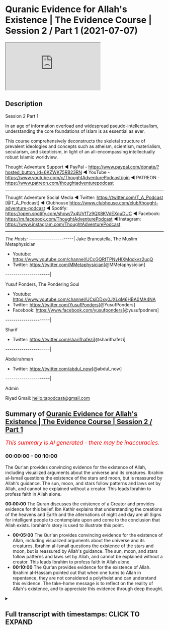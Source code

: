 # Quranic Evidence for Allah's Existence | The Evidence Course | Session 2 / Part 1 (2021-07-07)

<iframe loading='lazy' allow='autoplay' src='https://www.youtube.com/embed/MULVQnMHfEk'></iframe>

## Description

Session 2 Part 1

In an age of information overload and widespread pseudo-intellectualism, understanding the core foundations of Islam is as essential as ever. 

This course comprehensively deconstructs the skeletal structure of prevalent ideologies and concepts such as atheism, scientism, materialism, secularism, and skepticism, in light of an all-encompassing intellectually robust Islamic worldview.

Thought Adventure Support
◄ PayPal - https://www.paypal.com/donate/?hosted_button_id=6KZWK75RB23RN 
◄ YouTube - https://www.youtube.com/c/ThoughtAdventurePodcast/join
◄ PATREON - https://www.patreon.com/thoughtadventurepodcast
____________________________________________________________________

Thought Adventure Social Media
◄ Twitter: https://twitter.com/T_A_Podcast​​ [@T_A_Podcast]
◄ Clubhouse https://www.clubhouse.com/club/thought-adventure-podcast
◄ Spotify: https://open.spotify.com/show/7x4UVfTz9QX8KVdEXquDUC
◄ Facebook: https://m.facebook.com/ThoughtAdventurePodcast
◄ Instagram: https://www.instagram.com/ThoughtAdventurePodcast​

----------------------------------------------------------------

*The Hosts:*
----------------------|
Jake Brancatella, The Muslim Metaphysician

- Youtube: https://www.youtube.com/channel/UCcGQRfTPNyHlXMqckvz2uqQ
- Twitter:  https://twitter.com/MMetaphysician​​ [@MMetaphysician]

----------------------|

Yusuf Ponders, The Pondering Soul

- Youtube: https://www.youtube.com/channel/UCsiDDxy0JXLqM6HBA0MA4NA
- Twitter: https://twitter.com/YusufPonders​​ [@YusufPonders]
- Facebook: https://www.facebook.com/yusufponders​ [@yusufpodners]

----------------------|

Sharif

- Twitter: https://twitter.com/sharifhafezi​​ [@sharifhafezi]

----------------------|

Abdulrahman

- Twitter: https://twitter.com/abdul_now​ [@abdul_now]

----------------------|

Admin

Riyad 
Gmail: hello.tapodcast@gmail.com

## Summary of [Quranic Evidence for Allah's Existence | The Evidence Course | Session 2 / Part 1](https://www.youtube.com/watch?v=MULVQnMHfEk)


*<span style="color:red; font-size:125%">This summary is AI generated - there may be inaccuracies</span>. [](/)*

### <a onclick="modifyYTiframeseektime('0')">00:00:00</a> - <a onclick="modifyYTiframeseektime('600')">00:10:00</a>

The Qur'an provides convincing evidence for the existence of Allah, including visualized arguments about the universe and its creatures. Ibrahim al-Ismail questions the existence of the stars and moon, but is reassured by Allah's guidance. The sun, moon, and stars follow patterns and laws set by Allah, and cannot be explained without a creator. This leads Ibrahim to profess faith in Allah alone.

**<a onclick="modifyYTiframeseektime('0')">00:00:00</a>** The Quran discusses the existence of a Creator and provides evidence for this belief. Ibn Kathir explains that understanding the creations of the heavens and Earth and the alternations of night and day are all Signs for intelligent people to contemplate upon and come to the conclusion that Allah exists. Ibrahim's story is used to illustrate this point.
* **<a onclick="modifyYTiframeseektime('300')">00:05:00</a>** The Qur'an provides convincing evidence for the existence of Allah, including visualized arguments about the universe and its creatures. Ibrahim al-Ismail questions the existence of the stars and moon, but is reassured by Allah's guidance. The sun, moon, and stars follow patterns and laws set by Allah, and cannot be explained without a creator. This leads Ibrahim to profess faith in Allah alone.
* **<a onclick="modifyYTiframeseektime('600')">00:10:00</a>** The Qur'an provides evidence for the existence of Allah. Ibrahim al-Hassam pointed out that when one turns to Allah in repentance, they are not considered a polytheist and can understand this evidence. The take-home message is to reflect on the reality of Allah's existence, and to appreciate this evidence through deep thought.

<details><summary><h2>Full transcript with timestamps: CLICK TO EXPAND</h2></summary>

<a onclick="modifyYTiframeseektime('15')">0:00:15</a> so in the first section  
<a onclick="modifyYTiframeseektime('17')">0:00:17</a> we discussed about the importance of  
<a onclick="modifyYTiframeseektime('20')">0:00:20</a> belief  
<a onclick="modifyYTiframeseektime('21')">0:00:21</a> the approach and the manner by which we  
<a onclick="modifyYTiframeseektime('23')">0:00:23</a> approach this question about  
<a onclick="modifyYTiframeseektime('25')">0:00:25</a> what is our purpose of life we looked at  
<a onclick="modifyYTiframeseektime('28')">0:00:28</a> the limitations of science in answering  
<a onclick="modifyYTiframeseektime('31')">0:00:31</a> this question  
<a onclick="modifyYTiframeseektime('33')">0:00:33</a> and we also looked at the rational  
<a onclick="modifyYTiframeseektime('34')">0:00:34</a> process by which we can use  
<a onclick="modifyYTiframeseektime('37')">0:00:37</a> in order to come to this conclusion or  
<a onclick="modifyYTiframeseektime('38')">0:00:38</a> potentially come to the conclusion  
<a onclick="modifyYTiframeseektime('40')">0:00:40</a> what is our purpose in life now we're  
<a onclick="modifyYTiframeseektime('44')">0:00:44</a> going on to discuss  
<a onclick="modifyYTiframeseektime('45')">0:00:45</a> about does a creator exist and what are  
<a onclick="modifyYTiframeseektime('48')">0:00:48</a> the various  
<a onclick="modifyYTiframeseektime('49')">0:00:49</a> evidences and it's important  
<a onclick="modifyYTiframeseektime('52')">0:00:52</a> from a muslim perspective to understand  
<a onclick="modifyYTiframeseektime('55')">0:00:55</a> how the quran  
<a onclick="modifyYTiframeseektime('56')">0:00:56</a> addresses this particular question about  
<a onclick="modifyYTiframeseektime('59')">0:00:59</a> the existence of allah  
<a onclick="modifyYTiframeseektime('62')">0:01:02</a> now the quranic approach to this  
<a onclick="modifyYTiframeseektime('64')">0:01:04</a> question is unique and that's not just  
<a onclick="modifyYTiframeseektime('66')">0:01:06</a> withstanding the fact that the quran is  
<a onclick="modifyYTiframeseektime('69')">0:01:09</a> inimitable  
<a onclick="modifyYTiframeseektime('70')">0:01:10</a> in its linguistic miracle meaning that  
<a onclick="modifyYTiframeseektime('72')">0:01:12</a> it cannot be matched  
<a onclick="modifyYTiframeseektime('73')">0:01:13</a> and it's a linguistic miracle because  
<a onclick="modifyYTiframeseektime('76')">0:01:16</a> the quran  
<a onclick="modifyYTiframeseektime('77')">0:01:17</a> not only provides ideas that stimulate  
<a onclick="modifyYTiframeseektime('80')">0:01:20</a> the mind  
<a onclick="modifyYTiframeseektime('81')">0:01:21</a> but also the quran affects the emotions  
<a onclick="modifyYTiframeseektime('86')">0:01:26</a> for example allah in the quran states  
<a onclick="modifyYTiframeseektime('90')">0:01:30</a> in chapter three surah al-imran verse  
<a onclick="modifyYTiframeseektime('93')">0:01:33</a> 190  
<a onclick="modifyYTiframeseektime('94')">0:01:34</a> most surely in the creation of the  
<a onclick="modifyYTiframeseektime('96')">0:01:36</a> heavens and the earth  
<a onclick="modifyYTiframeseektime('98')">0:01:38</a> and the alternations of the night and  
<a onclick="modifyYTiframeseektime('100')">0:01:40</a> the day there are signs for men  
<a onclick="modifyYTiframeseektime('102')">0:01:42</a> of understanding and ibrahim  
<a onclick="modifyYTiframeseektime('106')">0:01:46</a> of this particular verse he quotes the  
<a onclick="modifyYTiframeseektime('109')">0:01:49</a> prophet sallallahu alaihi wasallam  
<a onclick="modifyYTiframeseektime('113')">0:01:53</a> who said woe unto he  
<a onclick="modifyYTiframeseektime('116')">0:01:56</a> who recites this verse but does not  
<a onclick="modifyYTiframeseektime('119')">0:01:59</a> contemplate it  
<a onclick="modifyYTiframeseektime('121')">0:02:01</a> so the verse was saying what it was  
<a onclick="modifyYTiframeseektime('123')">0:02:03</a> saying indeed in the creations of the  
<a onclick="modifyYTiframeseektime('125')">0:02:05</a> heavens and the earth  
<a onclick="modifyYTiframeseektime('130')">0:02:10</a> and the alternations of the night and  
<a onclick="modifyYTiframeseektime('132')">0:02:12</a> the day the change  
<a onclick="modifyYTiframeseektime('134')">0:02:14</a> that we see around us that these  
<a onclick="modifyYTiframeseektime('137')">0:02:17</a> are signs for a people of  
<a onclick="modifyYTiframeseektime('141')">0:02:21</a> thinking  
<a onclick="modifyYTiframeseektime('144')">0:02:24</a> and you know just the point about this  
<a onclick="modifyYTiframeseektime('147')">0:02:27</a> word  
<a onclick="modifyYTiframeseektime('148')">0:02:28</a> the people of thinking the word al-bab  
<a onclick="modifyYTiframeseektime('151')">0:02:31</a> it comes linguistically  
<a onclick="modifyYTiframeseektime('152')">0:02:32</a> from the word which means to go to the  
<a onclick="modifyYTiframeseektime('155')">0:02:35</a> very inner  
<a onclick="modifyYTiframeseektime('156')">0:02:36</a> core of the fruit so when it says that  
<a onclick="modifyYTiframeseektime('159')">0:02:39</a> understanding the creations of the  
<a onclick="modifyYTiframeseektime('161')">0:02:41</a> heavens and the earth  
<a onclick="modifyYTiframeseektime('163')">0:02:43</a> really thinking about it contemplating  
<a onclick="modifyYTiframeseektime('165')">0:02:45</a> about it  
<a onclick="modifyYTiframeseektime('166')">0:02:46</a> all the alternations of night and day  
<a onclick="modifyYTiframeseektime('168')">0:02:48</a> the changes that we  
<a onclick="modifyYTiframeseektime('170')">0:02:50</a> see within the universe if you really  
<a onclick="modifyYTiframeseektime('173')">0:02:53</a> think going to the  
<a onclick="modifyYTiframeseektime('174')">0:02:54</a> deep understanding a deep enlightened  
<a onclick="modifyYTiframeseektime('177')">0:02:57</a> approach to this  
<a onclick="modifyYTiframeseektime('179')">0:02:59</a> that there are signs for people signs  
<a onclick="modifyYTiframeseektime('182')">0:03:02</a> for what  
<a onclick="modifyYTiframeseektime('183')">0:03:03</a> for the existence of allah  
<a onclick="modifyYTiframeseektime('186')">0:03:06</a> and so this is why the prophet  
<a onclick="modifyYTiframeseektime('189')">0:03:09</a> sallallahu alaihi wasallam  
<a onclick="modifyYTiframeseektime('191')">0:03:11</a> said woe unto the one who recites it but  
<a onclick="modifyYTiframeseektime('194')">0:03:14</a> does not contemplate it  
<a onclick="modifyYTiframeseektime('195')">0:03:15</a> contemplate upon the verse and what the  
<a onclick="modifyYTiframeseektime('198')">0:03:18</a> verse is telling us to contemplate upon  
<a onclick="modifyYTiframeseektime('200')">0:03:20</a> which is the creation the universe  
<a onclick="modifyYTiframeseektime('202')">0:03:22</a> around us  
<a onclick="modifyYTiframeseektime('204')">0:03:24</a> hence the quran calls upon humanity to  
<a onclick="modifyYTiframeseektime('208')">0:03:28</a> contemplate upon the universe  
<a onclick="modifyYTiframeseektime('209')">0:03:29</a> and what it contains and it is through  
<a onclick="modifyYTiframeseektime('211')">0:03:31</a> this deep reflection  
<a onclick="modifyYTiframeseektime('213')">0:03:33</a> this deep study that we will come to the  
<a onclick="modifyYTiframeseektime('215')">0:03:35</a> conclusion  
<a onclick="modifyYTiframeseektime('216')">0:03:36</a> about the existence of one absolute  
<a onclick="modifyYTiframeseektime('218')">0:03:38</a> creator allah  
<a onclick="modifyYTiframeseektime('220')">0:03:40</a> this forms therefore part of the quranic  
<a onclick="modifyYTiframeseektime('223')">0:03:43</a> method or the the quranic method  
<a onclick="modifyYTiframeseektime('225')">0:03:45</a> in approaching the belief in the creator  
<a onclick="modifyYTiframeseektime('227')">0:03:47</a> as ibn kathy goes on to state about that  
<a onclick="modifyYTiframeseektime('230')">0:03:50</a> verse of quran  
<a onclick="modifyYTiframeseektime('231')">0:03:51</a> where he says referring to the part of  
<a onclick="modifyYTiframeseektime('233')">0:03:53</a> the ayah that states  
<a onclick="modifyYTiframeseektime('236')">0:03:56</a> there are indeed that these are  
<a onclick="modifyYTiframeseektime('240')">0:04:00</a> for indeed signs of men of understanding  
<a onclick="modifyYTiframeseektime('242')">0:04:02</a> he says referring to the intelligent  
<a onclick="modifyYTiframeseektime('245')">0:04:05</a> sound rational minds that contemplate  
<a onclick="modifyYTiframeseektime('248')">0:04:08</a> about the true reality of things  
<a onclick="modifyYTiframeseektime('250')">0:04:10</a> unlike the deaf and the mute who do not  
<a onclick="modifyYTiframeseektime('252')">0:04:12</a> have sound comprehension  
<a onclick="modifyYTiframeseektime('254')">0:04:14</a> death in the mute here is meant in a  
<a onclick="modifyYTiframeseektime('255')">0:04:15</a> metaphorical sense  
<a onclick="modifyYTiframeseektime('257')">0:04:17</a> so the quran demonstrates that through  
<a onclick="modifyYTiframeseektime('259')">0:04:19</a> deep enlightened rational thought  
<a onclick="modifyYTiframeseektime('261')">0:04:21</a> that about the universe through a  
<a onclick="modifyYTiframeseektime('264')">0:04:24</a> rational comprehension  
<a onclick="modifyYTiframeseektime('265')">0:04:25</a> about the existence of things around us  
<a onclick="modifyYTiframeseektime('267')">0:04:27</a> that we can come to the existence  
<a onclick="modifyYTiframeseektime('269')">0:04:29</a> come to the the knowledge that our  
<a onclick="modifyYTiframeseektime('271')">0:04:31</a> creator exists  
<a onclick="modifyYTiframeseektime('272')">0:04:32</a> and that allah dies the originator of  
<a onclick="modifyYTiframeseektime('275')">0:04:35</a> this universe  
<a onclick="modifyYTiframeseektime('276')">0:04:36</a> and this is clearly demonstrated in the  
<a onclick="modifyYTiframeseektime('279')">0:04:39</a> story of ibrahim  
<a onclick="modifyYTiframeseektime('282')">0:04:42</a> who in the verse of quran chapter number  
<a onclick="modifyYTiframeseektime('285')">0:04:45</a> 6 verse 74 to 80  
<a onclick="modifyYTiframeseektime('288')">0:04:48</a> it mentions remember when ibrahim said  
<a onclick="modifyYTiframeseektime('291')">0:04:51</a> to his  
<a onclick="modifyYTiframeseektime('291')">0:04:51</a> uh said to azer  
<a onclick="modifyYTiframeseektime('295')">0:04:55</a> do you take idols for gods surely i see  
<a onclick="modifyYTiframeseektime('298')">0:04:58</a> you and your people in manifest era  
<a onclick="modifyYTiframeseektime('301')">0:05:01</a> thus we were showing ibrahim the  
<a onclick="modifyYTiframeseektime('304')">0:05:04</a> kingdoms of the heavens and the earth  
<a onclick="modifyYTiframeseektime('306')">0:05:06</a> that he might be of those who have sure  
<a onclick="modifyYTiframeseektime('309')">0:05:09</a> faith  
<a onclick="modifyYTiframeseektime('310')">0:05:10</a> so when the night out spread over  
<a onclick="modifyYTiframeseektime('312')">0:05:12</a> ibrahim he saw a star  
<a onclick="modifyYTiframeseektime('315')">0:05:15</a> he said this is my lord  
<a onclick="modifyYTiframeseektime('319')">0:05:19</a> questioning but when the star set in the  
<a onclick="modifyYTiframeseektime('322')">0:05:22</a> morning he said  
<a onclick="modifyYTiframeseektime('324')">0:05:24</a> this cannot be my lord because it has  
<a onclick="modifyYTiframeseektime('326')">0:05:26</a> passed  
<a onclick="modifyYTiframeseektime('327')">0:05:27</a> away and i do not like the transitory  
<a onclick="modifyYTiframeseektime('330')">0:05:30</a> transitory gods on the next day when he  
<a onclick="modifyYTiframeseektime('333')">0:05:33</a> saw on the next night when he saw the  
<a onclick="modifyYTiframeseektime('335')">0:05:35</a> moon rising he said  
<a onclick="modifyYTiframeseektime('336')">0:05:36</a> this is my lord but when the moon said  
<a onclick="modifyYTiframeseektime('339')">0:05:39</a> he said  
<a onclick="modifyYTiframeseektime('339')">0:05:39</a> if my lord had not guided me then i  
<a onclick="modifyYTiframeseektime('342')">0:05:42</a> shall  
<a onclick="modifyYTiframeseektime('343')">0:05:43</a> surely be of those who have gone astray  
<a onclick="modifyYTiframeseektime('346')">0:05:46</a> in the morning when ibrahim saw the sun  
<a onclick="modifyYTiframeseektime('349')">0:05:49</a> rising he said this must be my lord  
<a onclick="modifyYTiframeseektime('352')">0:05:52</a> because this is greater than the star  
<a onclick="modifyYTiframeseektime('353')">0:05:53</a> and the moon but when he saw the sun  
<a onclick="modifyYTiframeseektime('356')">0:05:56</a> set he said o my people surely  
<a onclick="modifyYTiframeseektime('359')">0:05:59</a> i am free from what you associate and i  
<a onclick="modifyYTiframeseektime('362')">0:06:02</a> have sincerely turned myself  
<a onclick="modifyYTiframeseektime('364')">0:06:04</a> to him who originated the heavens and  
<a onclick="modifyYTiframeseektime('366')">0:06:06</a> the earth  
<a onclick="modifyYTiframeseektime('367')">0:06:07</a> and i am not of one of those who are the  
<a onclick="modifyYTiframeseektime('369')">0:06:09</a> mushrikeen  
<a onclick="modifyYTiframeseektime('370')">0:06:10</a> the people who commit shirk and  
<a onclick="modifyYTiframeseektime('372')">0:06:12</a> polytheism  
<a onclick="modifyYTiframeseektime('374')">0:06:14</a> so here the quran gives a very potent  
<a onclick="modifyYTiframeseektime('377')">0:06:17</a> visualized argument about those things  
<a onclick="modifyYTiframeseektime('380')">0:06:20</a> that exist within the universe  
<a onclick="modifyYTiframeseektime('383')">0:06:23</a> ibrahim al-islam according to when he's  
<a onclick="modifyYTiframeseektime('386')">0:06:26</a> saying this is my lord he's speaking to  
<a onclick="modifyYTiframeseektime('387')">0:06:27</a> the people  
<a onclick="modifyYTiframeseektime('388')">0:06:28</a> so he's not affirming this about the  
<a onclick="modifyYTiframeseektime('390')">0:06:30</a> star of the moon or the sun  
<a onclick="modifyYTiframeseektime('392')">0:06:32</a> he's questioning them about this and  
<a onclick="modifyYTiframeseektime('394')">0:06:34</a> ibrahimo  
<a onclick="modifyYTiframeseektime('395')">0:06:35</a> islam he's explaining that look the  
<a onclick="modifyYTiframeseektime('397')">0:06:37</a> stars rose  
<a onclick="modifyYTiframeseektime('399')">0:06:39</a> and the star set the moon rose and the  
<a onclick="modifyYTiframeseektime('402')">0:06:42</a> moon  
<a onclick="modifyYTiframeseektime('402')">0:06:42</a> set the sun rose and it set  
<a onclick="modifyYTiframeseektime('406')">0:06:46</a> they follow regulations they  
<a onclick="modifyYTiframeseektime('409')">0:06:49</a> change they follow certain laws  
<a onclick="modifyYTiframeseektime('413')">0:06:53</a> they're imposed upon by certain patterns  
<a onclick="modifyYTiframeseektime('417')">0:06:57</a> the question then becomes why believe in  
<a onclick="modifyYTiframeseektime('420')">0:07:00</a> something  
<a onclick="modifyYTiframeseektime('421')">0:07:01</a> which is limited and dependent upon  
<a onclick="modifyYTiframeseektime('423')">0:07:03</a> those laws for it to exist  
<a onclick="modifyYTiframeseektime('426')">0:07:06</a> rather the question then becomes that  
<a onclick="modifyYTiframeseektime('429')">0:07:09</a> actually we should free ourselves  
<a onclick="modifyYTiframeseektime('431')">0:07:11</a> from the limited dependent things but  
<a onclick="modifyYTiframeseektime('433')">0:07:13</a> worship the one that imposed the law  
<a onclick="modifyYTiframeseektime('436')">0:07:16</a> and the order and the creation of these  
<a onclick="modifyYTiframeseektime('438')">0:07:18</a> things  
<a onclick="modifyYTiframeseektime('441')">0:07:21</a> so this is what the quran is pointing to  
<a onclick="modifyYTiframeseektime('443')">0:07:23</a> in the story of ibrahim al-islam  
<a onclick="modifyYTiframeseektime('445')">0:07:25</a> that those things which are limited and  
<a onclick="modifyYTiframeseektime('447')">0:07:27</a> dependent are dependent upon  
<a onclick="modifyYTiframeseektime('450')">0:07:30</a> a law giver they're following laws so  
<a onclick="modifyYTiframeseektime('453')">0:07:33</a> there must be a law giver  
<a onclick="modifyYTiframeseektime('454')">0:07:34</a> of those celestial objects no matter how  
<a onclick="modifyYTiframeseektime('457')">0:07:37</a> great they  
<a onclick="modifyYTiframeseektime('458')">0:07:38</a> are they require something other than  
<a onclick="modifyYTiframeseektime('460')">0:07:40</a> themselves to determine these laws  
<a onclick="modifyYTiframeseektime('462')">0:07:42</a> that something can only be the one that  
<a onclick="modifyYTiframeseektime('465')">0:07:45</a> that something  
<a onclick="modifyYTiframeseektime('466')">0:07:46</a> can only be the one who created the  
<a onclick="modifyYTiframeseektime('468')">0:07:48</a> stars the moon the sun  
<a onclick="modifyYTiframeseektime('470')">0:07:50</a> the universe as a whole and could have  
<a onclick="modifyYTiframeseektime('472')">0:07:52</a> ordained  
<a onclick="modifyYTiframeseektime('473')">0:07:53</a> that these weak limited needy objects  
<a onclick="modifyYTiframeseektime('476')">0:07:56</a> the laws that they are governed by  
<a onclick="modifyYTiframeseektime('479')">0:07:59</a> indeed to this day no theory whether  
<a onclick="modifyYTiframeseektime('482')">0:08:02</a> framed in the  
<a onclick="modifyYTiframeseektime('484')">0:08:04</a> newtonian or quantum mechanics  
<a onclick="modifyYTiframeseektime('487')">0:08:07</a> and physics gives an explanation to the  
<a onclick="modifyYTiframeseektime('490')">0:08:10</a> fundamental point  
<a onclick="modifyYTiframeseektime('493')">0:08:13</a> that argument of why do bodies exist  
<a onclick="modifyYTiframeseektime('497')">0:08:17</a> in the way that they do and  
<a onclick="modifyYTiframeseektime('500')">0:08:20</a> can these things that exist which are  
<a onclick="modifyYTiframeseektime('502')">0:08:22</a> limited and needy and dependent  
<a onclick="modifyYTiframeseektime('504')">0:08:24</a> exist without a creator and an  
<a onclick="modifyYTiframeseektime('507')">0:08:27</a> originator  
<a onclick="modifyYTiframeseektime('509')">0:08:29</a> and most what they do is they describe  
<a onclick="modifyYTiframeseektime('512')">0:08:32</a> how things exist they might provide to  
<a onclick="modifyYTiframeseektime('515')">0:08:35</a> us  
<a onclick="modifyYTiframeseektime('516')">0:08:36</a> a mechanistic explanation to the  
<a onclick="modifyYTiframeseektime('519')">0:08:39</a> universe  
<a onclick="modifyYTiframeseektime('521')">0:08:41</a> but what they can't do is explain to us  
<a onclick="modifyYTiframeseektime('524')">0:08:44</a> why the thing the agency behind that  
<a onclick="modifyYTiframeseektime('527')">0:08:47</a> mechanism  
<a onclick="modifyYTiframeseektime('528')">0:08:48</a> why that mechanism exists in the first  
<a onclick="modifyYTiframeseektime('530')">0:08:50</a> place  
<a onclick="modifyYTiframeseektime('532')">0:08:52</a> so reflecting on the universe only leads  
<a onclick="modifyYTiframeseektime('535')">0:08:55</a> us to understanding  
<a onclick="modifyYTiframeseektime('537')">0:08:57</a> for a need for the creator this is what  
<a onclick="modifyYTiframeseektime('539')">0:08:59</a> the quran  
<a onclick="modifyYTiframeseektime('540')">0:09:00</a> and allah is suggesting within the quran  
<a onclick="modifyYTiframeseektime('544')">0:09:04</a> and that there must be something that's  
<a onclick="modifyYTiframeseektime('546')">0:09:06</a> absolutely independent of creation  
<a onclick="modifyYTiframeseektime('548')">0:09:08</a> in order to explain the existence of  
<a onclick="modifyYTiframeseektime('550')">0:09:10</a> dependent limited things  
<a onclick="modifyYTiframeseektime('552')">0:09:12</a> this point is further illustrated in the  
<a onclick="modifyYTiframeseektime('555')">0:09:15</a> verse that describes the creator as  
<a onclick="modifyYTiframeseektime('557')">0:09:17</a> a summit when the well-known  
<a onclick="modifyYTiframeseektime('561')">0:09:21</a> well-recited surah surah iqlas  
<a onclick="modifyYTiframeseektime('564')">0:09:24</a> what allah says allah is a summit  
<a onclick="modifyYTiframeseektime('570')">0:09:30</a> in arabic language as-samad means  
<a onclick="modifyYTiframeseektime('573')">0:09:33</a> the one without need without  
<a onclick="modifyYTiframeseektime('575')">0:09:35</a> incompleteness  
<a onclick="modifyYTiframeseektime('577')">0:09:37</a> whole self-sufficient requiring nothing  
<a onclick="modifyYTiframeseektime('580')">0:09:40</a> else for  
<a onclick="modifyYTiframeseektime('581')">0:09:41</a> its existence  
<a onclick="modifyYTiframeseektime('584')">0:09:44</a> and also as samad means that which  
<a onclick="modifyYTiframeseektime('588')">0:09:48</a> other things require its existence for  
<a onclick="modifyYTiframeseektime('591')">0:09:51</a> so allah  
<a onclick="modifyYTiframeseektime('593')">0:09:53</a> is describing in the quran  
<a onclick="modifyYTiframeseektime('596')">0:09:56</a> his nature his subhana with allah's  
<a onclick="modifyYTiframeseektime('598')">0:09:58</a> nature  
<a onclick="modifyYTiframeseektime('599')">0:09:59</a> which is that allah is assamed  
<a onclick="modifyYTiframeseektime('601')">0:10:01</a> independent  
<a onclick="modifyYTiframeseektime('602')">0:10:02</a> self-sufficient free of any need  
<a onclick="modifyYTiframeseektime('606')">0:10:06</a> but upon which all other things depend  
<a onclick="modifyYTiframeseektime('609')">0:10:09</a> their existence for  
<a onclick="modifyYTiframeseektime('611')">0:10:11</a> and this is a point that was recognized  
<a onclick="modifyYTiframeseektime('613')">0:10:13</a> by ibrahim alaihissalam  
<a onclick="modifyYTiframeseektime('615')">0:10:15</a> when he said i have sincerely turned  
<a onclick="modifyYTiframeseektime('618')">0:10:18</a> myself to him  
<a onclick="modifyYTiframeseektime('619')">0:10:19</a> who originated the heavens and the earth  
<a onclick="modifyYTiframeseektime('622')">0:10:22</a> and indeed i am not  
<a onclick="modifyYTiframeseektime('624')">0:10:24</a> one of the polytheists so we can  
<a onclick="modifyYTiframeseektime('626')">0:10:26</a> understand that the quranic approach  
<a onclick="modifyYTiframeseektime('629')">0:10:29</a> the take home message here is the  
<a onclick="modifyYTiframeseektime('631')">0:10:31</a> quranic approach  
<a onclick="modifyYTiframeseektime('632')">0:10:32</a> tells us to reflect or to sense the  
<a onclick="modifyYTiframeseektime('635')">0:10:35</a> reality  
<a onclick="modifyYTiframeseektime('636')">0:10:36</a> but not only just to sense the reality  
<a onclick="modifyYTiframeseektime('639')">0:10:39</a> but to  
<a onclick="modifyYTiframeseektime('639')">0:10:39</a> really really think about this reality  
<a onclick="modifyYTiframeseektime('642')">0:10:42</a> in a  
<a onclick="modifyYTiframeseektime('643')">0:10:43</a> deep way and through that thought  
<a onclick="modifyYTiframeseektime('646')">0:10:46</a> through that comprehension do we come to  
<a onclick="modifyYTiframeseektime('649')">0:10:49</a> the knowledge and the signs for the  
<a onclick="modifyYTiframeseektime('650')">0:10:50</a> existence of the creator  
<a onclick="modifyYTiframeseektime('652')">0:10:52</a> and just as a quick side point  
<a onclick="modifyYTiframeseektime('655')">0:10:55</a> if things are easy and you acquire them  
<a onclick="modifyYTiframeseektime('658')">0:10:58</a> easily  
<a onclick="modifyYTiframeseektime('659')">0:10:59</a> then you will not appreciate what you  
<a onclick="modifyYTiframeseektime('661')">0:11:01</a> have  
<a onclick="modifyYTiframeseektime('662')">0:11:02</a> when you really have to struggle and  
<a onclick="modifyYTiframeseektime('664')">0:11:04</a> think about something  
<a onclick="modifyYTiframeseektime('666')">0:11:06</a> and you come to the conclusion upon that  
<a onclick="modifyYTiframeseektime('668')">0:11:08</a> thing for through hard work for a mental  
<a onclick="modifyYTiframeseektime('670')">0:11:10</a> exercise in this case  
<a onclick="modifyYTiframeseektime('672')">0:11:12</a> then you can really appreciate what you  
<a onclick="modifyYTiframeseektime('674')">0:11:14</a> have  
<a onclick="modifyYTiframeseektime('675')">0:11:15</a> this is in essence what it means to  
<a onclick="modifyYTiframeseektime('677')">0:11:17</a> contemplate about the signs for the  
<a onclick="modifyYTiframeseektime('678')">0:11:18</a> existence of the creator  
<a onclick="modifyYTiframeseektime('680')">0:11:20</a> and the next video we're going into a  
<a onclick="modifyYTiframeseektime('682')">0:11:22</a> bit more detail  
<a onclick="modifyYTiframeseektime('684')">0:11:24</a> with regards to the evidences for the  
<a onclick="modifyYTiframeseektime('686')">0:11:26</a> existence of  
<a onclick="modifyYTiframeseektime('687')">0:11:27</a> the creator of the subhanallah darla  
</details>